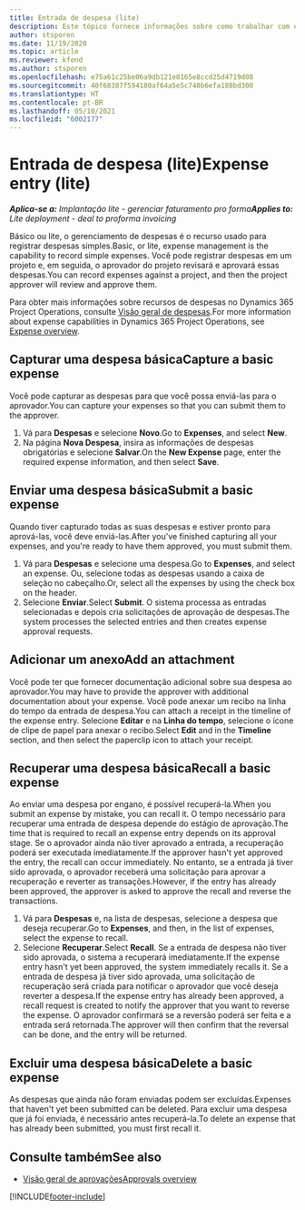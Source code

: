 ```yaml
---
title: Entrada de despesa (lite)
description: Este tópico fornece informações sobre como trabalhar com entrada de despesa em uma implantação lite.
author: stsporen
ms.date: 11/19/2020
ms.topic: article
ms.reviewer: kfend
ms.author: stsporen
ms.openlocfilehash: e75a61c25be06a9db121e8165e8ccd25d4719d08
ms.sourcegitcommit: 40f68387f594180af64a5e5c748b6efa188bd300
ms.translationtype: HT
ms.contentlocale: pt-BR
ms.lasthandoff: 05/10/2021
ms.locfileid: "6002177"
---
```

# <a name="expense-entry-lite"></a><span data-ttu-id="33595-103">Entrada de despesa (lite)</span><span class="sxs-lookup"><span data-stu-id="33595-103">Expense entry (lite)</span></span>

<span data-ttu-id="33595-104">_**Aplica-se a:** Implantação lite - gerenciar faturamento pro forma_</span><span class="sxs-lookup"><span data-stu-id="33595-104">_**Applies to:** Lite deployment - deal to proforma invoicing_</span></span>

<span data-ttu-id="33595-105">Básico ou lite, o gerenciamento de despesas é o recurso usado para registrar despesas simples.</span><span class="sxs-lookup"><span data-stu-id="33595-105">Basic, or lite, expense management is the capability to record simple expenses.</span></span> <span data-ttu-id="33595-106">Você pode registrar despesas em um projeto e, em seguida, o aprovador do projeto revisará e aprovará essas despesas.</span><span class="sxs-lookup"><span data-stu-id="33595-106">You can record expenses against a project, and then the project approver will review and approve them.</span></span>

<span data-ttu-id="33595-107">Para obter mais informações sobre recursos de despesas no Dynamics 365 Project Operations, consulte [Visão geral de despesas](expense-overview.md).</span><span class="sxs-lookup"><span data-stu-id="33595-107">For more information about expense capabilities in Dynamics 365 Project Operations, see [Expense overview](expense-overview.md).</span></span>

## <a name="capture-a-basic-expense"></a><span data-ttu-id="33595-108">Capturar uma despesa básica</span><span class="sxs-lookup"><span data-stu-id="33595-108">Capture a basic expense</span></span>

<span data-ttu-id="33595-109">Você pode capturar as despesas para que você possa enviá-las para o aprovador.</span><span class="sxs-lookup"><span data-stu-id="33595-109">You can capture your expenses so that you can submit them to the approver.</span></span>

1. <span data-ttu-id="33595-110">Vá para **Despesas** e selecione **Novo**.</span><span class="sxs-lookup"><span data-stu-id="33595-110">Go to **Expenses**, and select **New**.</span></span>
2. <span data-ttu-id="33595-111">Na página **Nova Despesa**, insira as informações de despesas obrigatórias e selecione **Salvar**.</span><span class="sxs-lookup"><span data-stu-id="33595-111">On the **New Expense** page, enter the required expense information, and then select **Save**.</span></span>

## <a name="submit-a-basic-expense"></a><span data-ttu-id="33595-112">Enviar uma despesa básica</span><span class="sxs-lookup"><span data-stu-id="33595-112">Submit a basic expense</span></span>

<span data-ttu-id="33595-113">Quando tiver capturado todas as suas despesas e estiver pronto para aprová-las, você deve enviá-las.</span><span class="sxs-lookup"><span data-stu-id="33595-113">After you've finished capturing all your expenses, and you're ready to have them approved, you must submit them.</span></span>

1. <span data-ttu-id="33595-114">Vá para **Despesas** e selecione uma despesa.</span><span class="sxs-lookup"><span data-stu-id="33595-114">Go to **Expenses**, and select an expense.</span></span> <span data-ttu-id="33595-115">Ou, selecione todas as despesas usando a caixa de seleção no cabeçalho.</span><span class="sxs-lookup"><span data-stu-id="33595-115">Or, select all the expenses by using the check box on the header.</span></span>
2. <span data-ttu-id="33595-116">Selecione **Enviar**.</span><span class="sxs-lookup"><span data-stu-id="33595-116">Select **Submit**.</span></span> <span data-ttu-id="33595-117">O sistema processa as entradas selecionadas e depois cria solicitações de aprovação de despesas.</span><span class="sxs-lookup"><span data-stu-id="33595-117">The system processes the selected entries and then creates expense approval requests.</span></span>

## <a name="add-an-attachment"></a><span data-ttu-id="33595-118">Adicionar um anexo</span><span class="sxs-lookup"><span data-stu-id="33595-118">Add an attachment</span></span>

<span data-ttu-id="33595-119">Você pode ter que fornecer documentação adicional sobre sua despesa ao aprovador.</span><span class="sxs-lookup"><span data-stu-id="33595-119">You may have to provide the approver with additional documentation about your expense.</span></span> <span data-ttu-id="33595-120">Você pode anexar um recibo na linha do tempo da entrada de despesa.</span><span class="sxs-lookup"><span data-stu-id="33595-120">You can attach a receipt in the timeline of the expense entry.</span></span> <span data-ttu-id="33595-121">Selecione **Editar** e na **Linha do tempo**, selecione o ícone de clipe de papel para anexar o recibo.</span><span class="sxs-lookup"><span data-stu-id="33595-121">Select **Edit** and in the **Timeline** section, and then select the paperclip icon to attach your receipt.</span></span>

## <a name="recall-a-basic-expense"></a><span data-ttu-id="33595-122">Recuperar uma despesa básica</span><span class="sxs-lookup"><span data-stu-id="33595-122">Recall a basic expense</span></span>

<span data-ttu-id="33595-123">Ao enviar uma despesa por engano, é possível recuperá-la.</span><span class="sxs-lookup"><span data-stu-id="33595-123">When you submit an expense by mistake, you can recall it.</span></span> <span data-ttu-id="33595-124">O tempo necessário para recuperar uma entrada de despesa depende do estágio de aprovação.</span><span class="sxs-lookup"><span data-stu-id="33595-124">The time that is required to recall an expense entry depends on its approval stage.</span></span>  <span data-ttu-id="33595-125">Se o aprovador ainda não tiver aprovado a entrada, a recuperação poderá ser executada imediatamente.</span><span class="sxs-lookup"><span data-stu-id="33595-125">If the approver hasn't yet approved the entry, the recall can occur immediately.</span></span> <span data-ttu-id="33595-126">No entanto, se a entrada já tiver sido aprovada, o aprovador receberá uma solicitação para aprovar a recuperação e reverter as transações.</span><span class="sxs-lookup"><span data-stu-id="33595-126">However, if the entry has already been approved, the approver is asked to approve the recall and reverse the transactions.</span></span>

1. <span data-ttu-id="33595-127">Vá para **Despesas** e, na lista de despesas, selecione a despesa que deseja recuperar.</span><span class="sxs-lookup"><span data-stu-id="33595-127">Go to **Expenses**, and then, in the list of expenses, select the expense to recall.</span></span>
2. <span data-ttu-id="33595-128">Selecione **Recuperar**.</span><span class="sxs-lookup"><span data-stu-id="33595-128">Select **Recall**.</span></span> <span data-ttu-id="33595-129">Se a entrada de despesa não tiver sido aprovada, o sistema a recuperará imediatamente.</span><span class="sxs-lookup"><span data-stu-id="33595-129">If the expense entry hasn't yet been approved, the system immediately recalls it.</span></span> <span data-ttu-id="33595-130">Se a entrada de despesa já tiver sido aprovada, uma solicitação de recuperação será criada para notificar o aprovador que você deseja reverter a despesa.</span><span class="sxs-lookup"><span data-stu-id="33595-130">If the expense entry has already been approved, a recall request is created to notify the approver that you want to reverse the expense.</span></span> <span data-ttu-id="33595-131">O aprovador confirmará se a reversão poderá ser feita e a entrada será retornada.</span><span class="sxs-lookup"><span data-stu-id="33595-131">The approver will then confirm that the reversal can be done, and the entry will be returned.</span></span>

## <a name="delete-a-basic-expense"></a><span data-ttu-id="33595-132">Excluir uma despesa básica</span><span class="sxs-lookup"><span data-stu-id="33595-132">Delete a basic expense</span></span>

<span data-ttu-id="33595-133">As despesas que ainda não foram enviadas podem ser excluídas.</span><span class="sxs-lookup"><span data-stu-id="33595-133">Expenses that haven't yet been submitted can be deleted.</span></span> <span data-ttu-id="33595-134">Para excluir uma despesa que já foi enviada, é necessário antes recuperá-la.</span><span class="sxs-lookup"><span data-stu-id="33595-134">To delete an expense that has already been submitted, you must first recall it.</span></span>

## <a name="see-also"></a><span data-ttu-id="33595-135">Consulte também</span><span class="sxs-lookup"><span data-stu-id="33595-135">See also</span></span>

- [<span data-ttu-id="33595-136">Visão geral de aprovações</span><span class="sxs-lookup"><span data-stu-id="33595-136">Approvals overview</span></span>](../approvals/approvals-overview.md)


[!INCLUDE[footer-include](../includes/footer-banner.md)]